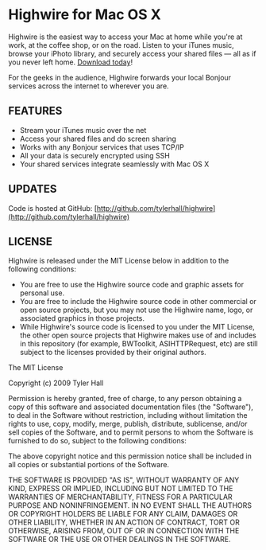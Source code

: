 Highwire for Mac OS X
=========

Highwire is the easiest way to access your Mac at home while you're at work, at the coffee shop, or on the road. Listen to your iTunes music, browse your iPhoto library, and securely access your shared files — all as if you never left home. <a href="https://github.com/downloads/tylerhall/Highwire/Highwire.zip">Download today</a>!

For the geeks in the audience, Highwire forwards your local Bonjour services across the internet to wherever you are.

FEATURES
--------

 * Stream your iTunes music over the net
 * Access your shared files and do screen sharing
 * Works with any Bonjour services that uses TCP/IP
 * All your data is securely encrypted using SSH
 * Your shared services integrate seamlessly with Mac OS X

UPDATES
-------

Code is hosted at GitHub: [http://github.com/tylerhall/highwire](http://github.com/tylerhall/highwire)

LICENSE
-------

Highwire is released under the MIT License below in addition to the following conditions:

 * You are free to use the Highwire source code and graphic assets for personal use.
 * You are free to include the Highwire source code in other commercial or open source projects, but you may not use the Highwire name, logo, or associated graphics in those projects.
 * While Highwire's source code is licensed to you under the MIT License, the other open source projects that Highwire makes use of and includes in this repository (for example, BWToolkit, ASIHTTPRequest, etc) are still subject to the licenses provided by their original authors.

The MIT License

Copyright (c) 2009 Tyler Hall <tylerhall AT gmail DOT com>

Permission is hereby granted, free of charge, to any person obtaining a copy
of this software and associated documentation files (the "Software"), to deal
in the Software without restriction, including without limitation the rights
to use, copy, modify, merge, publish, distribute, sublicense, and/or sell
copies of the Software, and to permit persons to whom the Software is
furnished to do so, subject to the following conditions:

The above copyright notice and this permission notice shall be included in
all copies or substantial portions of the Software.

THE SOFTWARE IS PROVIDED "AS IS", WITHOUT WARRANTY OF ANY KIND, EXPRESS OR
IMPLIED, INCLUDING BUT NOT LIMITED TO THE WARRANTIES OF MERCHANTABILITY,
FITNESS FOR A PARTICULAR PURPOSE AND NONINFRINGEMENT. IN NO EVENT SHALL THE
AUTHORS OR COPYRIGHT HOLDERS BE LIABLE FOR ANY CLAIM, DAMAGES OR OTHER
LIABILITY, WHETHER IN AN ACTION OF CONTRACT, TORT OR OTHERWISE, ARISING FROM,
OUT OF OR IN CONNECTION WITH THE SOFTWARE OR THE USE OR OTHER DEALINGS IN
THE SOFTWARE.
